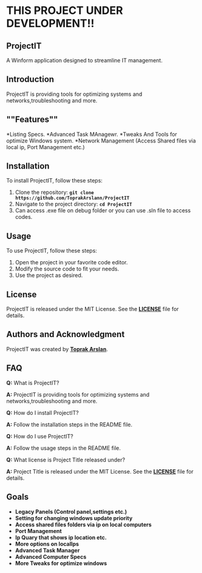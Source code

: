 # **THIS PROJECT UNDER DEVELOPMENT!!**

## **ProjectIT**

A Winform application designed to streamline IT management.

## **Introduction**

ProjectIT is providing tools for optimizing systems and networks,troubleshooting and more. 

## ""Features""

*Listing Specs.
*Advanced Task MAnagewr.
*Tweaks And Tools for optimize Windows system.
*Network Management (Access Shared files via local ip, Port Management etc.)

## **Installation**

To install ProjectIT, follow these steps:

1. Clone the repository: **`git clone https://github.com/ToprakArslann/ProjectIT`**
2. Navigate to the project directory: **`cd ProjectIT`**
3. Can access .exe file on debug folder or you can use .sln file to access codes.
## **Usage**

To use ProjectIT, follow these steps:

1. Open the project in your favorite code editor.
2. Modify the source code to fit your needs.
5. Use the project as desired.

## **License**

ProjectIT is released under the MIT License. See the **[LICENSE](https://github.com/ToprakArslann/ProjectIT/blob/master/LICENSE)** file for details.

## **Authors and Acknowledgment**

ProjectIT was created by **[Toprak Arslan](https://github.com/ToprakArslann)**.

## **FAQ**

**Q:** What is ProjectIT?

**A:** ProjectIT is providing tools for optimizing systems and networks,troubleshooting and more. 

**Q:** How do I install ProjectIT?

**A:** Follow the installation steps in the README file.

**Q:** How do I use ProjectIT?

**A:** Follow the usage steps in the README file.

**Q:** What license is Project Title released under?

**A:** Project Title is released under the MIT License. See the **[LICENSE](https://github.com/ToprakArslann/ProjectIT/blob/master/LICENSE)** file for details.

## **Goals**

- **Legacy Panels (Control panel,settings etc.)** 
- **Setting for changing windows update priority** 
- **Access shared files folders via ip on local computers**
- **Port Management**
- **Ip Quary that shows ip location etc.**
- **More options on localIps**
- **Advanced Task Manager**
- **Advanced Computer Specs**
- **More Tweaks for optimize windows** 
